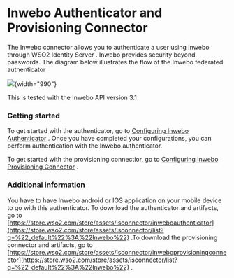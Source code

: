 # Inwebo Authenticator and Provisioning Connector

The Inwebo connector allows you to authenticate a user using Inwebo
through WSO2 Identity Server . Inwebo provides security beyond
passwords. The diagram below illustrates the flow of the Inwebo
federated authenticator

  

![](attachments/48276415/76746223.png?effects=border-simple,blur-border){width="990"}  

This is tested with the Inwebo API version 3.1

### Getting started

To get started with the authenticator, go to [Configuring Inwebo
Authenticator](https://docs.wso2.com/display/ISCONNECTORS/Configuring+Inwebo+Authenticator)
. Once you have completed your configurations, you can perform
authentication with the Inwebo authenticator.

To get started with the provisioning connectior, go to [Configuring
Inwebo Provisioning
Connector](https://docs.wso2.com/display/ISCONNECTORS/Configuring+Inwebo+Provisioning)
.

### Additional information

You have to have Inwebo android or IOS application on your mobile device
to go with this authenticator. To download the authenticator and
artifacts, go to
[https://store.wso2.com/store/assets/isconnector/inweboauthenticator](https://store.wso2.com/store/assets/isconnector/list?q=%22_default%22%3A%22Inwebo%22)
.To download the provisioning connector and artifacts, go to
[https://store.wso2.com/store/assets/isconnector/inweboprovisioningconnector](https://store.wso2.com/store/assets/isconnector/list?q=%22_default%22%3A%22Inwebo%22)
.
